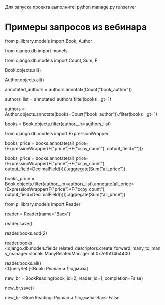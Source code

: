 Для запуска проекта выполните: 
    python manage.py runserver

# Примеры запросов из вебинара
from p_library.models import Book, Author

from django.db import models 

from django.db.models import Count, Sum, F

Book.objects.all()   

Author.objects.all()

annotated_authors = authors.annotate(Count("book_author")) 

authors_list = annotated_authors.filter(books__gt=1)

authors = Author.objects.annotate(books=Count("book_author")).filter(books__gt=1)

books = Book.objects.filter(author__in=authors_list)

from django.db.models import ExpressionWrapper

books_price = books.annotate(all_price=(ExpressionWrapper(F("price")*F("copy_count"), output_field="")))

books_price = books.annotate(all_price=(ExpressionWrapper(F("price")*F("copy_count"), output_field=DecimalField()))).aggregate(Sum("all_price"))

books_price = Book.objects.filter(author__in=authors_list).annotate(all_price=(ExpressionWrapper(F("price")*F("copy_count"), output_field=DecimalField()))).aggregate(Sum("all_price"))

from p_library.models import Reader 

reader = Reader(name="Вася")

reader.save()

reader.books.add(2) 

reader.books                                                                                                                   
<django.db.models.fields.related_descriptors.create_forward_many_to_many_manager.<locals.ManyRelatedManager at 0x7efbf14b4400

reader.books.all()                                                 
<QuerySet [<Book: Руслан и Людмила]

new_br = BookReading(book_id=2, reader_id=1, completion=False)

new_br.save()                                       

new_br
<BookReading: Руслан и Людмила-Вася-False

